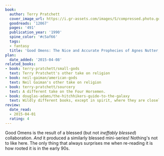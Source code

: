 ```yaml
---
book:
  author: Terry Pratchett
  cover_image_url: https://i.gr-assets.com/images/S/compressed.photo.goodreads.com/books/1615552073l/12067.jpg
  goodreads: '12067'
  pages: '491'
  publication_year: '1990'
  spine_color: '#c5af66'
  tags:
  - fantasy
  title: 'Good Omens: The Nice and Accurate Prophecies of Agnes Nutter, Witch'
plan:
  date_added: '2015-04-08'
related_books:
- book: terry-pratchett/small-gods
  text: Terry Pratchett's other take on religion
- book: neil-gaiman/american-gods
  text: Neil Gaiman's other take on religion
- book: terry-pratchett/sourcery
  text: A different take on the Four Horsemen.
- book: douglas-adams/the-hitchhikers-guide-to-the-galaxy
  text: Wildly different books, except in spirit, where they are closely related.
review:
  date_read:
  - 2015-04-01
  rating: 4
---
```


Good Omens is the result of a blessed (but not *ineffably blessed*) collaboration. *And* it produced a similarly blessed
mini-series! Nothing's not to like here. The only thing that always surprises me when re-reading it is how rooted it is
in the early 90s.
